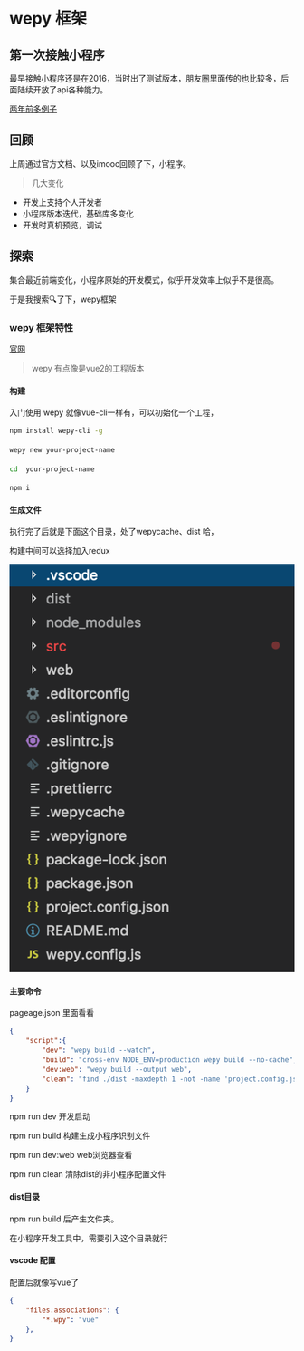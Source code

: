 # wepy 框架

## 第一次接触小程序

最早接触小程序还是在2016，当时出了测试版本，朋友圈里面传的也比较多，后面陆续开放了api各种能力。

[两年前多例子](https://github.com/Jack-Rose/practice-wx_app)

## 回顾

上周通过官方文档、以及imooc回顾了下，小程序。

>几大变化

* 开发上支持个人开发者
* 小程序版本迭代，基础库多变化
* 开发时真机预览，调试

## 探索

集合最近前端变化，小程序原始的开发模式，似乎开发效率上似乎不是很高。

于是我搜索🔍了下，wepy框架

### wepy 框架特性

[官网](https://tencent.github.io/wepy/)

>wepy 有点像是vue2的工程版本

#### 构建

入门使用 wepy 就像vue-cli一样有，可以初始化一个工程，

```bash
npm install wepy-cli -g

wepy new your-project-name

cd  your-project-name

npm i
```

#### 生成文件

执行完了后就是下面这个目录，处了wepycache、dist 哈，

构建中间可以选择加入redux

![工程目录](../..//asset/wepy/img1.png)

#### 主要命令

pageage.json 里面看看

```json
{
    "script":{
        "dev": "wepy build --watch",
        "build": "cross-env NODE_ENV=production wepy build --no-cache",
        "dev:web": "wepy build --output web",
        "clean": "find ./dist -maxdepth 1 -not -name 'project.config.json' -not -name 'dist' | xargs rm -rf",
    }
}
```

npm run dev 开发启动

npm run build 构建生成小程序识别文件

npm run dev:web web浏览器查看

npm run clean 清除dist的非小程序配置文件

#### dist目录

npm run build 后产生文件夹。

在小程序开发工具中，需要引入这个目录就行

#### vscode 配置

配置后就像写vue了

```json
{
    "files.associations": {
        "*.wpy": "vue"
    },
}
```
